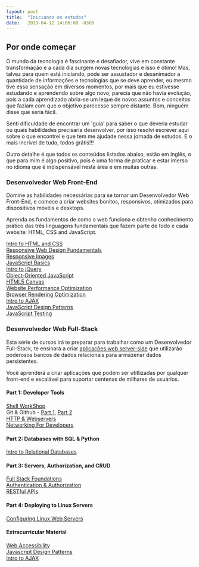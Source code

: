 ```yaml
---
layout: post
title:  "Iniciando os estudos"
date:   2019-04-12 14:00:00 -0300
---
```


## Por onde começar 

O mundo da tecnologia é fascinante e desafiador, vive em constante transformação e a cada dia surgem novas tecnologias e isso é ótimo! Mas, talvez para quem está iniciando, pode ser assustador e desanimador a quantidade de informações e tecnologias que se deve aprender, eu mesmo tive essa sensação em diversos momentos, por mais que eu estivesse estudando e aprendendo sobre algo novo, parecia que não havia evolução, pois a cada aprendizado abria-se um leque de novos assuntos e conceitos que faziam com que o objetivo parecesse sempre distante. Bom, ninguém disse que seria fácil. 

Senti dificuldade de encontrar um 'guia' para saber o que deveria estudar ou quais habilidades precisaria desenvolver, por isso resolvi escrever aqui sobre o que encontrei e que tem me ajudade nessa jornada de estudos. E o mais incrível de tudo, todos grátis!!! 

Outro detalhe é que todos os conteúdos listados abaixo, estão em inglês, o que para mim é algo positivo, pois é uma forma de praticar e estar imerso no idioma que é indispensável nesta área e em muitas outras.

### Desenvolvedor Web Front-End

Domine as habilidades necessárias para se tornar um Desenvolvedor Web Front-End, e comece a criar websites bonitos, responsivos, otimizados para dispositivos movéis e desktops.

Aprenda os fundamentos de como a web funciona e obtenha conhecimento prático das três linguagens fundamentais que fazem parte de todo e cada website: HTML, CSS and JavaScript.

[Intro to HTML and CSS](https://www.udacity.com/course/intro-to-html-and-css--ud304)    
[Responsive Web Design Fundamentals](https://www.udacity.com/course/responsive-web-design-fundamentals--ud893)    
[Responsive Images](https://www.udacity.com/course/responsive-images--ud882)    
[JavaScript Basics](https://www.udacity.com/course/javascript-basics--ud804)    
[Intro to jQuery](https://www.udacity.com/course/intro-to-jquery--ud245)    
[Object-Oriented JavaScript](https://www.udacity.com/course/object-oriented-javascript--ud015)    
[HTML5 Canvas](https://www.udacity.com/course/html5-canvas--ud292)    
[Website Performance Optimization](https://www.udacity.com/course/website-performance-optimization--ud884)    
[Browser Rendering Optimization](https://www.udacity.com/course/browser-rendering-optimization--ud860)    
[Intro to AJAX](https://www.udacity.com/course/intro-to-ajax--ud110)    
[JavaScript Design Patterns](https://www.udacity.com/course/javascript-design-patterns--ud989)    
[JavaScript Testing](https://www.udacity.com/course/javascript-testing--ud549)    

###	Desenvolvedor Web Full-Stack

Esta série de cursos irá te preparar para trabalhar como um Desenvolvedor Full-Stack, te ensinará a criar [aplicações web server-side](https://en.wikipedia.org/wiki/Server-side_scripting) que utilizarão poderosos bancos de dados relacionais para armazenar dados persistentes.

Você aprenderá a criar aplicações que podem ser utitlizadas por qualquer front-end e escalável para suportar centenas de milhares de usuários.

#### Part 1: Developer Tools    
[Shell WorkShop](https://www.udacity.com/course/shell-workshop--ud206)    
Git & Github - [Part 1](https://www.udacity.com/course/how-to-use-git-and-github--ud775), [Part 2](https://www.udacity.com/course/github-collaboration--ud456)    
[HTTP & Webservers](https://www.udacity.com/course/http-web-servers--ud303)    
[Networking For Developers](https://www.udacity.com/course/networking-for-web-developers--ud256)    

#### Part 2: Databases with SQL & Python    
[Intro to Relational Databases](https://www.udacity.com/course/intro-to-relational-databases--ud197)    

#### Part 3: Servers, Authorization, and CRUD    
[Full Stack Foundations](https://www.udacity.com/course/full-stack-foundations--ud088)    
[Authentication & Authorization](https://www.udacity.com/course/authentication-authorization-oauth--ud330)    
[RESTful APIs](https://www.udacity.com/course/designing-restful-apis--ud388)    

#### Part 4: Deploying to Linux Servers    
[Configuring Linux Web Servers](https://www.udacity.com/course/configuring-linux-web-servers--ud299)    

#### Extracurricular Material    
[Web Accessibility](https://www.udacity.com/course/web-accessibility--ud891)   
[Javascript Design Patterns](https://www.udacity.com/course/javascript-design-patterns--ud989)    
[Intro to AJAX](https://www.udacity.com/course/intro-to-ajax--ud110)   